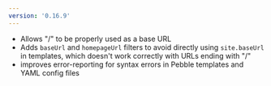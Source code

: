 ```yaml
---
version: '0.16.9'
---
```


- Allows "/" to be properly used as a base URL
- Adds `baseUrl` and `homepageUrl` filters to avoid directly using `site.baseUrl` in templates, which doesn't work 
    correctly with URLs ending with "/"
- improves error-reporting for syntax errors in Pebble templates and YAML config files
